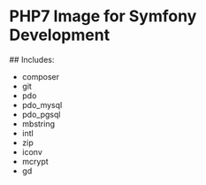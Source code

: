 # PHP7 Image for Symfony Development

## Includes:

- composer
- git
- pdo
- pdo_mysql
- pdo_pgsql
- mbstring
- intl
- zip
- iconv
- mcrypt
- gd

